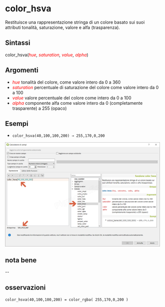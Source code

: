 # color_hsva

Restituisce una rappresentazione stringa di un colore basato sui suoi attributi tonalità, saturazione, valore e alfa (trasparenza).

## Sintassi

color_hsva(_<span style="color:red;">hue</span>, <span style="color:red;">saturation</span>, <span style="color:red;">value</span>, <span style="color:red;">alpha</span>_)

## Argomenti

* _<span style="color:red;">hue</span>_ tonalità del colore, come valore intero da 0 a 360
* _<span style="color:red;">saturation</span>_ percentuale di saturazione del colore come valore intero da 0 a 100
* _<span style="color:red;">value</span>_ valore percentuale del colore come intero da 0 a 100
* _<span style="color:red;">alpha</span>_ componente alfa come valore intero da 0 (completamente trasparente) a 255 (opaco)

## Esempi

* `color_hsva(40,100,100,200) → 255,170,0,200`

![](/img/colore/color_hsva/color_hsva1.png)

## nota bene

--

## osservazioni

`color_hsva(40,100,100,200) = color_rgba( 255,170,0,200 )`

